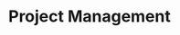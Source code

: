 ---
layout: default
image: angie.jpg
name: Angie Wysocki
title: Project Management

social: 
  - account: twitter
    username: AngWysocki
  - account: facebook
    username: angie.wysocki
  - account: instagram
    username: angiewysocki

---